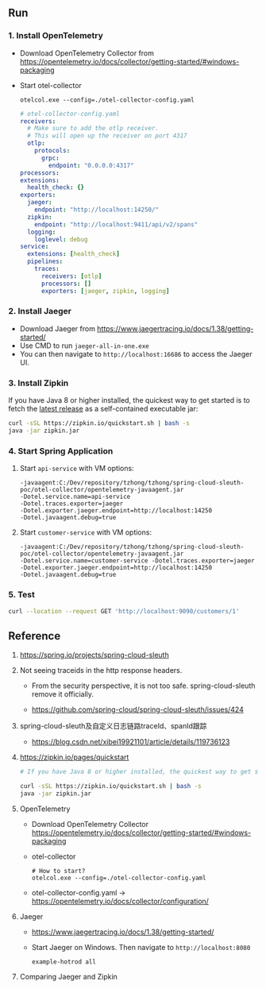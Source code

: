 ## Run

### 1. Install OpenTelemetry

 - Download OpenTelemetry Collector from https://opentelemetry.io/docs/collector/getting-started/#windows-packaging

 - Start otel-collector

   ```
   otelcol.exe --config=./otel-collector-config.yaml
   ```

   ```yaml
   # otel-collector-config.yaml
   receivers:
     # Make sure to add the otlp receiver.
     # This will open up the receiver on port 4317
     otlp:
       protocols:
         grpc:
           endpoint: "0.0.0.0:4317"
   processors:
   extensions:
     health_check: {}
   exporters:
     jaeger:
       endpoint: "http://localhost:14250/"
     zipkin:
       endpoint: "http://localhost:9411/api/v2/spans"
     logging:
       loglevel: debug
   service:
     extensions: [health_check]
     pipelines:
       traces:
         receivers: [otlp]
         processors: []
         exporters: [jaeger, zipkin, logging]
   ```



### 2. Install Jaeger

- Download Jaeger from https://www.jaegertracing.io/docs/1.38/getting-started/
- Use CMD to run `jaeger-all-in-one.exe`
- You can then navigate to `http://localhost:16686` to access the Jaeger UI.



### 3. Install Zipkin

If you have Java 8 or higher installed, the quickest way to get started is to fetch the [latest release](https://search.maven.org/remote_content?g=io.zipkin&a=zipkin-server&v=LATEST&c=exec) as a self-contained executable jar:

```sh
curl -sSL https://zipkin.io/quickstart.sh | bash -s
java -jar zipkin.jar
```



### 4. Start Spring Application

1. Start `api-service` with VM options:

   ```
   -javaagent:C:/Dev/repository/tzhong/tzhong/spring-cloud-sleuth-poc/otel-collector/opentelemetry-javaagent.jar
   -Dotel.service.name=api-service
   -Dotel.traces.exporter=jaeger
   -Dotel.exporter.jaeger.endpoint=http://localhost:14250
   -Dotel.javaagent.debug=true
   ```

2. Start `customer-service` with VM options:

   ```
   -javaagent:C:/Dev/repository/tzhong/tzhong/spring-cloud-sleuth-poc/otel-collector/opentelemetry-javaagent.jar
   -Dotel.service.name=customer-service -Dotel.traces.exporter=jaeger 
   -Dotel.exporter.jaeger.endpoint=http://localhost:14250 
   -Dotel.javaagent.debug=true
   ```

   

### 5. Test

```sh
curl --location --request GET 'http://localhost:9090/customers/1'
```



## Reference

1. https://spring.io/projects/spring-cloud-sleuth

   

2. Not seeing traceids in the http response headers.
   - From the security perspective, it is not too safe. spring-cloud-sleuth remove it officially.
   
   - https://github.com/spring-cloud/spring-cloud-sleuth/issues/424
   
     
   
3. spring-cloud-sleuth及自定义日志链路traceId、spanId跟踪
   - https://blog.csdn.net/xibei19921101/article/details/119736123

     
   
4. https://zipkin.io/pages/quickstart

   ```sh
   # If you have Java 8 or higher installed, the quickest way to get started is to fetch the latest release as a self-contained executable jar:
   
   curl -sSL https://zipkin.io/quickstart.sh | bash -s
   java -jar zipkin.jar
   ```

5. OpenTelemetry

   - Download OpenTelemetry Collector https://opentelemetry.io/docs/collector/getting-started/#windows-packaging

   - otel-collector

      ```
      # How to start?
      otelcol.exe --config=./otel-collector-config.yaml
      ```

   - otel-collector-config.yaml -> https://opentelemetry.io/docs/collector/configuration/

     

6. Jaeger

   - https://www.jaegertracing.io/docs/1.38/getting-started/

   - Start Jaeger on Windows. Then navigate to `http://localhost:8080`

     ```
     example-hotrod all
     ```

     

7. Comparing Jaeger and Zipkin



